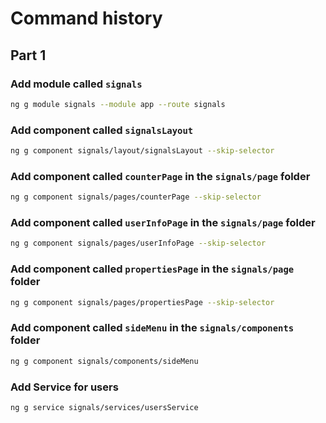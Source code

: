 # Command history

## Part 1

### Add module called `signals`
```bash
ng g module signals --module app --route signals
```

### Add component called `signalsLayout`
```bash
ng g component signals/layout/signalsLayout --skip-selector
```

### Add component called `counterPage` in the `signals/page` folder
```bash
ng g component signals/pages/counterPage --skip-selector
```

### Add component called `userInfoPage` in the `signals/page` folder
```bash
ng g component signals/pages/userInfoPage --skip-selector
```

### Add component called `propertiesPage` in the `signals/page` folder
```bash
ng g component signals/pages/propertiesPage --skip-selector
```

### Add component called `sideMenu` in the `signals/components` folder
```bash
ng g component signals/components/sideMenu
```

### Add Service for users
```bash
ng g service signals/services/usersService
```